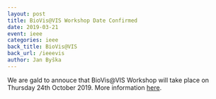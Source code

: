```yaml
---
layout: post
title: BioVis@VIS Workshop Date Confirmed
date: 2019-03-21
event: ieee
categories: ieee
back_title: BioVis@VIS
back_url: /ieeevis
author: Jan Byška
---
```


We are gald to annouce that BioVis@VIS Workshop will take place on Thursday 24th October 2019. More information [here](http://biovis.net/2019/ieeevis/).